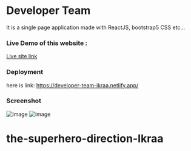 # Developer Team
It is a single page application made with ReactJS, bootstrap5 CSS etc...

### Live Demo of this website :
[Live site link](https://developer-team-ikraa.netlify.app/)

### Deployment
here is link: https://developer-team-ikraa.netlify.app/
### Screenshot
![image](https://user-images.githubusercontent.com/42388135/138908964-d4896362-ca1f-46e6-be1d-59cfc7c17ec4.png)
![image](https://user-images.githubusercontent.com/42388135/138909152-6d6e3321-aa86-4aff-b168-2669b0c3620e.png)

# the-superhero-direction-Ikraa
